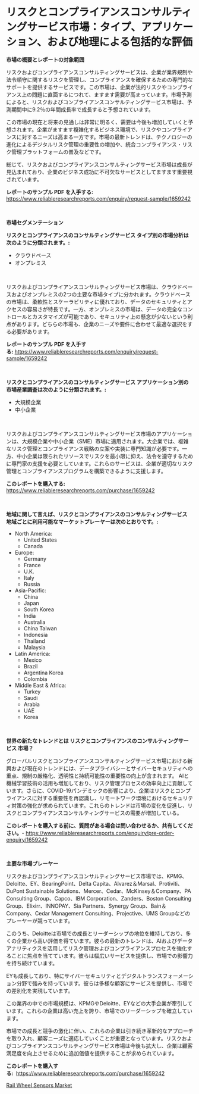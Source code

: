 <p><h1>リスクとコンプライアンスコンサルティングサービス市場：タイプ、アプリケーション、および地理による包括的な評価</h1></p><p><strong>市場の概要とレポートの対象範囲</strong></p>
<p><p>リスクおよびコンプライアンスコンサルティングサービスは、企業が業界規制や法令順守に関するリスクを管理し、コンプライアンスを確保するための専門的なサポートを提供するサービスです。この市場は、企業が法的リスクやコンプライアンス上の問題に直面するにつれて、ますます需要が高まっています。市場予測によると、リスクおよびコンプライアンスコンサルティングサービス市場は、予測期間中に9.2％の年間成長率で成長すると予想されています。</p><p>この市場の現在と将来の見通しは非常に明るく、需要は今後も増加していくと予想されます。企業がますます複雑化するビジネス環境で、リスクやコンプライアンスに対するニーズは高まる一方です。市場の最新トレンドは、テクノロジーの進化によるデジタルリスク管理の重要性の増加や、統合コンプライアンス・リスク管理プラットフォームの普及などです。</p><p>総じて、リスクおよびコンプライアンスコンサルティングサービス市場は成長が見込まれており、企業のビジネス成功に不可欠なサービスとしてますます重要視されています。</p></p>
<p><strong>レポートのサンプル PDF を入手する:</strong> <a href="https://www.reliableresearchreports.com/enquiry/request-sample/1659242">https://www.reliableresearchreports.com/enquiry/request-sample/1659242</a></p>
<p>&nbsp;</p>
<p><strong>市場セグメンテーション</strong></p>
<p><strong>リスクとコンプライアンスのコンサルティングサービス タイプ別の市場分析は次のように分類されます。:</strong></p>
<p><ul><li>クラウドベース</li><li>オンプレミス</li></ul></p>
<p>&nbsp;</p>
<p><p>リスクおよびコンプライアンスコンサルティングサービス市場は、クラウドベースおよびオンプレミスの2つの主要な市場タイプに分かれます。クラウドベースの市場は、柔軟性とスケーラビリティに優れており、データのセキュリティとアクセスの容易さが特長です。一方、オンプレミスの市場は、データの完全なコントロールとカスタマイズが可能であり、セキュリティ上の懸念が少ないという利点があります。どちらの市場も、企業のニーズや要件に合わせて最適な選択をする必要があります。</p></p>
<p><strong>レポートのサンプル PDF を入手する:</strong>&nbsp;<a href="https://www.reliableresearchreports.com/enquiry/request-sample/1659242">https://www.reliableresearchreports.com/enquiry/request-sample/1659242</a></p>
<p>&nbsp;</p>
<p><strong> リスクとコンプライアンスのコンサルティングサービス アプリケーション別の市場産業調査は次のように分類されます。:</strong></p>
<p><ul><li>大規模企業</li><li>中小企業</li></ul></p>
<p>&nbsp;</p>
<p><p>リスクおよびコンプライアンスコンサルティングサービス市場のアプリケーションは、大規模企業や中小企業（SME）市場に適用されます。大企業では、複雑なリスク管理とコンプライアンス戦略の立案や実装に専門知識が必要です。一方、中小企業は限られたリソースでリスクを最小限に抑え、法令を遵守するために専門家の支援を必要としています。これらのサービスは、企業が適切なリスク管理とコンプライアンスプログラムを構築できるように支援します。</p></p>
<p><strong>このレポートを購入する:</strong>&nbsp; <a href="https://www.reliableresearchreports.com/purchase/1659242">https://www.reliableresearchreports.com/purchase/1659242</a></p>
<p>&nbsp;</p>
<p><strong>地域に関して言えば、リスクとコンプライアンスのコンサルティングサービス 地域ごとに利用可能なマーケットプレーヤーは次のとおりです。:</strong></p>
<p><ul>
    <li>
        North America:
        <ul>
            <li>United States</li>
            <li>Canada</li>
        </ul>
    </li>
    <li>
        Europe:
        <ul>
            <li>Germany</li>
            <li>France</li>
            <li>U.K.</li>
            <li>Italy</li>
            <li>Russia</li>
        </ul>
    </li>
    <li>
        Asia-Pacific:
        <ul>
            <li>China</li>
            <li>Japan</li>
            <li>South Korea</li>
            <li>India</li>
            <li>Australia</li>
            <li>China Taiwan</li>
            <li>Indonesia</li>
            <li>Thailand</li>
            <li>Malaysia</li>
        </ul>
    </li>
    <li>
        Latin America:
        <ul>
            <li>Mexico</li>
            <li>Brazil</li>
            <li>Argentina Korea</li>
            <li>Colombia</li>
        </ul>
    </li>
    <li>
        Middle East & Africa:
        <ul>
            <li>Turkey</li>
            <li>Saudi</li>
            <li>Arabia</li>
            <li>UAE</li>
            <li>Korea</li>
        </ul>
    </li>
    </ul></p>
<p>&nbsp;</p>
<p><strong>世界の新たなトレンドとは リスクとコンプライアンスのコンサルティングサービス 市場？</strong></p>
<p><p>グローバルリスクとコンプライアンスコンサルティングサービス市場における新興および現在のトレンドには、データプライバシーとサイバーセキュリティへの重点、規制の厳格化、透明性と持続可能性の重要性の向上が含まれます。 AIと機械学習技術の活用も増加しており、リスク管理プロセスの効率向上に貢献しています。さらに、COVID-19パンデミックの影響により、企業はリスクとコンプライアンスに対する重要性を再認識し、リモートワーク環境におけるセキュリティ対策の強化が求められています。これらのトレンドは市場の変化を促進し、リスクとコンプライアンスコンサルティングサービスの需要が増加している。</p></p>
<p><strong>このレポートを購入する前に、質問がある場合は問い合わせるか、共有してください。</strong>- <a href="https://www.reliableresearchreports.com/enquiry/pre-order-enquiry/1659242">https://www.reliableresearchreports.com/enquiry/pre-order-enquiry/1659242</a></p>
<p>&nbsp;</p>
<p><strong>主要な市場プレーヤー</strong></p>
<p><p>リスクおよびコンプライアンスコンサルティングサービス市場では、KPMG、Deloitte、EY、BearingPoint、Delta Capita、Alvarez＆Marsal、Protiviti、DuPont Sustainable Solutions、Mercer、Cedar、McKinsey＆Company、PA Consulting Group、Capco、IBM Corporation、Zanders、Boston Consulting Group、Elixirr、INNOPAY、Sia Partners、Synergy Group、Bain＆Company、Cedar Management Consulting、Projective、UMS Groupなどのプレーヤーが競っています。</p><p>このうち、Deloitteは市場での成長とリーダーシップの地位を維持しており、多くの企業から高い評価を得ています。彼らの最新のトレンドは、AIおよびデータアナリティクスを活用してリスク管理およびコンプライアンスプロセスを強化することに焦点を当てています。彼らは幅広いサービスを提供し、市場での影響力を持ち続けています。</p><p>EYも成長しており、特にサイバーセキュリティとデジタルトランスフォーメーション分野で強みを持っています。彼らは多様な顧客にサービスを提供し、市場での差別化を実現しています。</p><p>この業界の中での市場規模は、KPMGやDeloitte、EYなどの大手企業が牽引しています。これらの企業は高い売上を誇り、市場でのリーダーシップを確立しています。</p><p>市場での成長と競争の激化に伴い、これらの企業は引き続き革新的なアプローチを取り入れ、顧客ニーズに適応していくことが重要となっています。リスクおよびコンプライアンスコンサルティングサービス市場は今後も拡大し、企業は顧客満足度を向上させるために追加価値を提供することが求められています。</p></p>
<p><strong>このレポートを購入する:</strong>&nbsp;&nbsp;<a href="https://www.reliableresearchreports.com/purchase/1659242">https://www.reliableresearchreports.com/purchase/1659242</a></p>
<p><p><a href="https://github.com/santosh758595/Market-Research-Report-List-3/blob/main/rail-wheel-sensors-market.md">Rail Wheel Sensors Market</a></p></p>